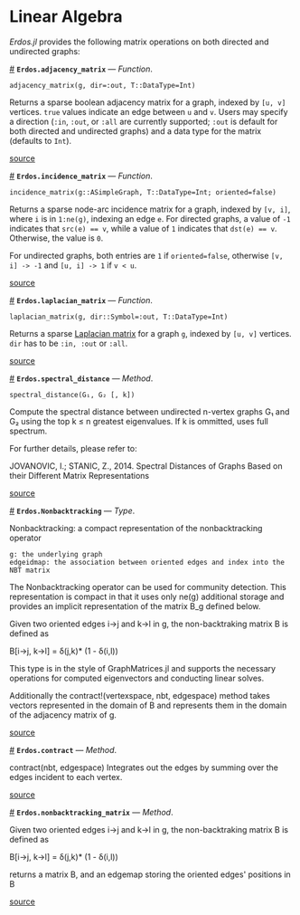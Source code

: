 
<a id='Linear-Algebra-1'></a>

# Linear Algebra


*Erdos.jl* provides the following matrix operations on both directed and undirected graphs:

<a id='Erdos.adjacency_matrix' href='#Erdos.adjacency_matrix'>#</a>
**`Erdos.adjacency_matrix`** &mdash; *Function*.



```
adjacency_matrix(g, dir=:out, T::DataType=Int)
```

Returns a sparse boolean adjacency matrix for a graph, indexed by `[u, v]` vertices. `true` values indicate an edge between `u` and `v`. Users may specify a direction (`:in`, `:out`, or `:all` are currently supported; `:out` is default for both directed and undirected graphs) and a data type for the matrix (defaults to `Int`).


<a target='_blank' href='https://github.com/CarloLucibello/Erdos.jl/tree/66e6f1999dd8bd1a8b314ef10b82c9029c20289d/docs/../src/linalg/spectral.jl#L9-L17' class='documenter-source'>source</a><br>

<a id='Erdos.incidence_matrix' href='#Erdos.incidence_matrix'>#</a>
**`Erdos.incidence_matrix`** &mdash; *Function*.



```
incidence_matrix(g::ASimpleGraph, T::DataType=Int; oriented=false)
```

Returns a sparse node-arc incidence matrix for a graph, indexed by `[v, i]`, where `i` is in `1:ne(g)`, indexing an edge `e`. For directed graphs, a value of `-1` indicates that `src(e) == v`, while a value of `1` indicates that `dst(e) == v`. Otherwise, the value is `0`.

For undirected graphs, both entries are `1` if `oriented=false`, otherwise `[v, i] -> -1` and `[u, i] -> 1` if `v < u`.


<a target='_blank' href='https://github.com/CarloLucibello/Erdos.jl/tree/66e6f1999dd8bd1a8b314ef10b82c9029c20289d/docs/../src/linalg/spectral.jl#L78-L89' class='documenter-source'>source</a><br>

<a id='Erdos.laplacian_matrix' href='#Erdos.laplacian_matrix'>#</a>
**`Erdos.laplacian_matrix`** &mdash; *Function*.



```
laplacian_matrix(g, dir::Symbol=:out, T::DataType=Int)
```

Returns a sparse [Laplacian matrix](https://en.wikipedia.org/wiki/Laplacian_matrix) for a graph `g`, indexed by `[u, v]` vertices. `dir` has to be `:in, :out` or `:all`.


<a target='_blank' href='https://github.com/CarloLucibello/Erdos.jl/tree/66e6f1999dd8bd1a8b314ef10b82c9029c20289d/docs/../src/linalg/spectral.jl#L66-L71' class='documenter-source'>source</a><br>

<a id='Erdos.spectral_distance-Tuple{Erdos.AGraph,Erdos.AGraph,Integer}' href='#Erdos.spectral_distance-Tuple{Erdos.AGraph,Erdos.AGraph,Integer}'>#</a>
**`Erdos.spectral_distance`** &mdash; *Method*.



```
spectral_distance(G₁, G₂ [, k])
```

Compute the spectral distance between undirected n-vertex graphs G₁ and G₂ using the top k ≤ n greatest eigenvalues. If k is ommitted, uses full spectrum.

For further details, please refer to:

JOVANOVIC, I.; STANIC, Z., 2014. Spectral Distances of Graphs Based on their Different Matrix Representations


<a target='_blank' href='https://github.com/CarloLucibello/Erdos.jl/tree/66e6f1999dd8bd1a8b314ef10b82c9029c20289d/docs/../src/linalg/spectral.jl#L117-L128' class='documenter-source'>source</a><br>

<a id='Erdos.Nonbacktracking' href='#Erdos.Nonbacktracking'>#</a>
**`Erdos.Nonbacktracking`** &mdash; *Type*.



Nonbacktracking: a compact representation of the nonbacktracking operator

```
g: the underlying graph
edgeidmap: the association between oriented edges and index into the NBT matrix
```

The Nonbacktracking operator can be used for community detection. This representation is compact in that it uses only ne(g) additional storage and provides an implicit representation of the matrix B_g defined below.

Given two oriented edges i->j and k->l in g, the non-backtraking matrix B is defined as

B[i->j, k->l] = δ(j,k)* (1 - δ(i,l))

This type is in the style of GraphMatrices.jl and supports the necessary operations for computed eigenvectors and conducting linear solves.

Additionally the contract!(vertexspace, nbt, edgespace) method takes vectors represented in the domain of B and represents them in the domain of the adjacency matrix of g.


<a target='_blank' href='https://github.com/CarloLucibello/Erdos.jl/tree/66e6f1999dd8bd1a8b314ef10b82c9029c20289d/docs/../src/linalg/nonbacktracking.jl#L40-L60' class='documenter-source'>source</a><br>

<a id='Erdos.contract-Tuple{Erdos.Nonbacktracking,Array{T,1}}' href='#Erdos.contract-Tuple{Erdos.Nonbacktracking,Array{T,1}}'>#</a>
**`Erdos.contract`** &mdash; *Method*.



contract(nbt, edgespace) Integrates out the edges by summing over the edges incident to each vertex.


<a target='_blank' href='https://github.com/CarloLucibello/Erdos.jl/tree/66e6f1999dd8bd1a8b314ef10b82c9029c20289d/docs/../src/linalg/nonbacktracking.jl#L153-L156' class='documenter-source'>source</a><br>

<a id='Erdos.nonbacktracking_matrix-Tuple{Union{Erdos.ADiGraph,Erdos.AGraph}}' href='#Erdos.nonbacktracking_matrix-Tuple{Union{Erdos.ADiGraph,Erdos.AGraph}}'>#</a>
**`Erdos.nonbacktracking_matrix`** &mdash; *Method*.



Given two oriented edges i->j and k->l in g, the non-backtraking matrix B is defined as

B[i->j, k->l] = δ(j,k)* (1 - δ(i,l))

returns a matrix B, and an edgemap storing the oriented edges' positions in B


<a target='_blank' href='https://github.com/CarloLucibello/Erdos.jl/tree/66e6f1999dd8bd1a8b314ef10b82c9029c20289d/docs/../src/linalg/nonbacktracking.jl#L1-L8' class='documenter-source'>source</a><br>

